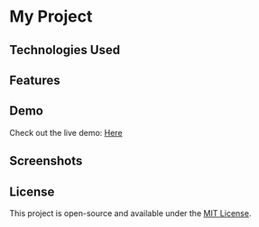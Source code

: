 # My Project

## Technologies Used

## Features

## Demo

Check out the live demo: [Here](https://eliptik1.github.io/my-project/)

## Screenshots

## License

This project is open-source and available under the [MIT License](./LICENSE).